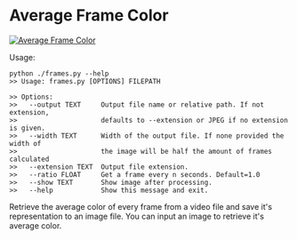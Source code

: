 Average Frame Color
====================

[![Average Frame Color](https://i.imgur.com/Xy3nqRH.jpg "Average Frame Color")](https://i.imgur.com/Xy3nqRH.jpg "Average Frame Color")

Usage:
```
python ./frames.py --help
>> Usage: frames.py [OPTIONS] FILEPATH

>> Options:
>>   --output TEXT     Output file name or relative path. If not extension,
>>                     defaults to --extension or JPEG if no extension is given.
>>   --width TEXT      Width of the output file. If none provided the width of
>>                     the image will be half the amount of frames calculated
>>   --extension TEXT  Output file extension.
>>   --ratio FLOAT     Get a frame every n seconds. Default=1.0
>>   --show TEXT       Show image after processing.
>>   --help            Show this message and exit.

```

Retrieve the average color of every frame from a video file and save it's representation to an image file.
You can input an image to retrieve it's average color.